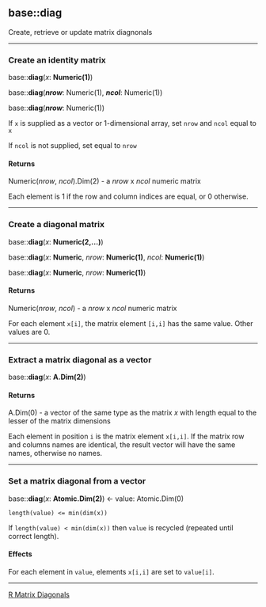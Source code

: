 ## base::diag

Create, retrieve or update matrix diagnonals

---
### Create an identity matrix

base::**diag**(*x*: **Numeric(1)**)

base::**diag**(***nrow***: Numeric(1), ***ncol***: Numeric(1))

base::**diag**(***nrow***: Numeric(1))

If `x` is supplied as a vector or 1-dimensional array, set `nrow` and `ncol` equal to `x`

If `ncol` is not supplied, set equal to `nrow`

#### Returns
Numeric(*nrow*, *ncol*).Dim(2) - a *nrow* x *ncol* numeric matrix

Each element is 1 if the row and column indices are equal, or 0 otherwise.

---
### Create a diagonal matrix

base::**diag**(*x*: **Numeric(2,...)**)

base::**diag**(*x*: **Numeric**, *nrow*: **Numeric(1)**, *ncol*: **Numeric(1)**)

base::**diag**(*x*: **Numeric**, *nrow*: **Numeric(1)**)

#### Returns
Numeric(*nrow*, *ncol*) - a *nrow* x *ncol* numeric matrix

For each element `x[i]`, the matrix element `[i,i]` has the same value. Other values are 0.

---
### Extract a matrix diagonal as a vector

base::**diag**(*x*: **A.Dim(2)**)

#### Returns
A.Dim(0) - a vector of the same type as the matrix *x* with length equal to the lesser of the matrix dimensions

Each element in position `i` is the matrix element `x[i,i]`. If the matrix row and columns names are identical, the result vector will have the same names, otherwise no names.

---
### Set a matrix diagonal from a vector

base::**diag**(*x*: **Atomic.Dim(2)**) <- value: Atomic.Dim(0)

`length(value) <= min(dim(x))`

If `length(value) < min(dim(x))` then `value` is recycled (repeated until correct length).

#### Effects

For each element in `value`, elements `x[i,i]` are set to `value[i]`.

---

[R Matrix Diagonals](http://stat.ethz.ch/R-manual/R-devel/library/base/html/diag.html)
